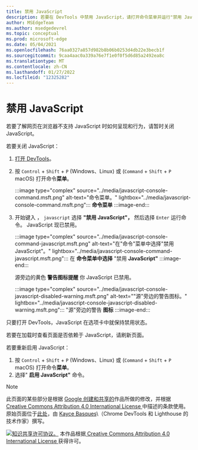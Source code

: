 ```yaml
---
title: 禁用 JavaScript
description: 若要在 DevTools 中禁用 JavaScript，请打开命令菜单并运行"禁用 JavaScript"命令。
author: MSEdgeTeam
ms.author: msedgedevrel
ms.topic: conceptual
ms.prod: microsoft-edge
ms.date: 05/04/2021
ms.openlocfilehash: 76aa0327a857d982b8b06b0253d4db22e3becb1f
ms.sourcegitcommit: 9caa4aac0a339a76e7f1e0f0f5d6d85a2492ea8c
ms.translationtype: MT
ms.contentlocale: zh-CN
ms.lasthandoff: 01/27/2022
ms.locfileid: "12325282"
---
```

<!-- Copyright Kayce Basques

   Licensed under the Apache License, Version 2.0 (the "License");
   you may not use this file except in compliance with the License.
   You may obtain a copy of the License at

       https://www.apache.org/licenses/LICENSE-2.0

   Unless required by applicable law or agreed to in writing, software
   distributed under the License is distributed on an "AS IS" BASIS,
   WITHOUT WARRANTIES OR CONDITIONS OF ANY KIND, either express or implied.
   See the License for the specific language governing permissions and
   limitations under the License.  -->
# <a name="disable-javascript"></a>禁用 JavaScript

若要了解网页在浏览器不支持 JavaScript 时如何呈现和行为，请暂时关闭 JavaScript。

若要关闭 JavaScript：

1.  [打开 DevTools](../open/index.md)。

1.  按 `Control` + `Shift` + `P` (Windows、Linux) 或 (`Command` + `Shift` + `P` macOS) 打开命令**菜单**。

    :::image type="complex" source="../media/javascript-console-command.msft.png" alt-text="命令菜单。" lightbox="../media/javascript-console-command.msft.png":::
       **命令菜单**
    :::image-end:::

1.  开始键入 ， `javascript` 选择 **"禁用 JavaScript"，** 然后选择 `Enter` 运行命令。  JavaScript 现已禁用。

    :::image type="complex" source="../media/javascript-console-command-javascript.msft.png" alt-text="在&quot;命令&quot;菜单中选择&quot;禁用 JavaScript&quot;。" lightbox="../media/javascript-console-command-javascript.msft.png":::
       在 **命令菜单中选择** "禁用 **JavaScript"**
    :::image-end:::

    源旁边的黄色 **警告图标提醒** 你 JavaScript 已禁用。

    :::image type="complex" source="../media/javascript-console-javascript-disabled-warning.msft.png" alt-text="&quot;源&quot;旁边的警告图标。" lightbox="../media/javascript-console-javascript-disabled-warning.msft.png":::
       "源"旁边的警告 **图标**
    :::image-end:::

只要打开 DevTools，JavaScript 在选项卡中就保持禁用状态。

若要在加载时查看页面是否依赖于 JavaScript，请刷新页面。

若要重新启用 JavaScript：
1. 按 `Control` + `Shift` + `P` (Windows、Linux) 或 (`Command` + `Shift` + `P` macOS) 打开命令**菜单**。
1. 选择" **启用 JavaScript"** 命令。


<!-- ====================================================================== -->
> [!NOTE]
> 此页面的某些部分是根据 [Google 创建和共享的](https://developers.google.com/terms/site-policies)作品所做的修改，并根据[ Creative Commons Attribution 4.0 International License ](https://creativecommons.org/licenses/by/4.0)中描述的条款使用。
> 原始页面位于[此处](https://developers.google.com/web/tools/chrome-devtools/javascript/disable)，由 [Kayce Basques](https://developers.google.com/web/resources/contributors#kayce-basques)\（Chrome DevTools 和 Lighthouse 的技术作家）撰写。

[![知识共享许可协议。](https://i.creativecommons.org/l/by/4.0/88x31.png)](https://creativecommons.org/licenses/by/4.0)
本作品根据[ Creative Commons Attribution 4.0 International License ](https://creativecommons.org/licenses/by/4.0)获得许可。
